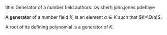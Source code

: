 title: Generator of a number field
authors:
    swisherh
    john.jones
    pdehaye

A **generator** of a <a knowl="lmfdb/nf">number field</a> $K$, is an element $a\in K$ such that $K=\Q(a)$.  

A root of its <a knowl="lmfdb/nf.defining_polynomial">defining polynomial</a> is 
a generator of $K$.

